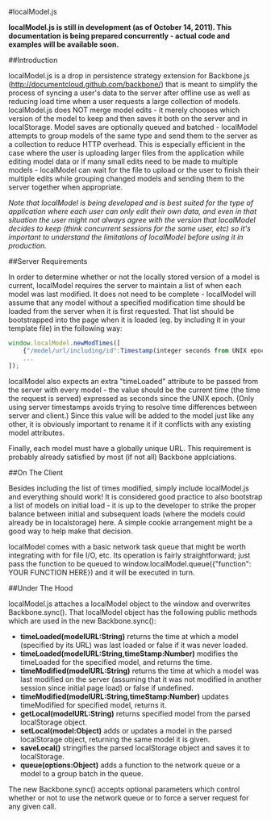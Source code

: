 #localModel.js

**localModel.js is still in development (as of October 14, 2011). This documentation is being prepared concurrently - actual code and examples will be available soon.**

##Introduction

localModel.js is a drop in persistence strategy extension for Backbone.js (http://documentcloud.github.com/backbone/) that is meant to simplify the process of syncing a user's data to the server after offline use as well as reducing load time when a user requests a large collection of models. localModel.js does NOT merge model edits - it merely chooses which version of the model to keep and then saves it both on the server and in localStorage. Model saves are optionally queued and batched - localModel attempts to group models of the same type and send them to the server as a collection to reduce HTTP overhead. This is especially efficient in the case where the user is uploading larger files from the application while editing model data or if many small edits need to be made to multiple models - localModel can wait for the file to upload or the user to finish their multiple edits while grouping changed models and sending them to the server together when appropriate.

*Note that localModel is being developed and is best suited for the type of application where each user can only edit their own data, and even in that situation the user might not always agree with the version that localModel decides to keep (think concurrent sessions for the same user, etc) so it's important to understand the limitations of localModel before using it in production.*

##Server Requirements

In order to determine whether or not the locally stored version of a model is current, localModel requires the server to maintain a list of when each model was last modified. It does not need to be complete - localModel will assume that any model without a specified modification time should be loaded from the server when it is first requested. That list should be bootstrapped into the page when it is loaded (eg. by including it in your template file) in the following way:

```javascript
window.localModel.newModTimes([
	{"/model/url/including/id":Timestamp(integer seconds from UNIX epoch)},
	...
]);
```

localModel also expects an extra "timeLoaded" attribute to be passed from the server with every model - the value should be the current time (the time the request is served) expressed as seconds since the UNIX epoch. (Only using server timestamps avoids trying to resolve time differences between server and client.) Since this value will be added to the model just like any other, it is obviously important to rename it if it conflicts with any existing model attributes.

Finally, each model must have a globally unique URL. This requirement is probably already satisfied by most (if not all) Backbone applciations.

##On The Client

Besides including the list of times modified, simply include localModel.js and everything should work! It is considered good practice to also bootstrap a list of models on initial load - it is up to the developer to strike the proper balance between initial and subsequent loads (where the models could already be in localstorage) here. A simple cookie arrangement might be a good way to help make that decision.

localModel comes with a basic network task queue that might be worth integrating with for file I/O, etc. Its operation is fairly straightforward; just pass the function to be queued to window.localModel.queue({"function": YOUR FUNCTION HERE}) and it will be executed in turn.

##Under The Hood

localModel.js attaches a localModel object to the window and overwrites Backbone.sync(). That localModel object has the following public methods which are used in the new Backbone.sync():

- **timeLoaded(modelURL:String)** returns the time at which a model (specified by its URL) was last loaded or false if it was never loaded.
- **timeLoaded(modelURL:String,timeStamp:Number)** modifies the timeLoaded for the specified model, and returns the time.
- **timeModified(modelURL:String)** returns the time at which a model was last modified on the server (assuming that it was not modified in another session since initial page load) or false if undefined.
- **timeModified(modelURL:String,timeStamp:Number)** updates timeModified for specified model, returns it.
- **getLocal(modelURL:String)** returns specified model from the parsed localStorage object.
- **setLocal(model:Object)** adds or updates a model in the parsed localStorage object, returning the same model it is given.
- **saveLocal()** stringifies the parsed localStorage object and saves it to localStorage.
- **queue(options:Object)** adds a function to the network queue or a model to a group batch in the queue.

The new Backbone.sync() accepts optional parameters which control whether or not to use the network queue or to force a server request for any given call.
